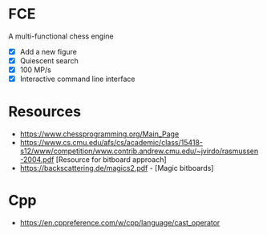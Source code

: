 # FCE
A multi-functional chess engine

- [x] Add a new figure
- [x] Quiescent search
- [x] 100 MP/s
- [x] Interactive command line interface

# Resources
- https://www.chessprogramming.org/Main_Page
- https://www.cs.cmu.edu/afs/cs/academic/class/15418-s12/www/competition/www.contrib.andrew.cmu.edu/~jvirdo/rasmussen-2004.pdf [Resource for bitboard approach]
- https://backscattering.de/magics2.pdf - [Magic bitboards]

# Cpp
- https://en.cppreference.com/w/cpp/language/cast_operator